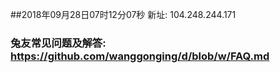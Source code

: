 ##2018年09月28日07时12分07秒 新址: 104.248.244.171
### 兔友常见问题及解答: https://github.com/wanggonging/d/blob/w/FAQ.md
